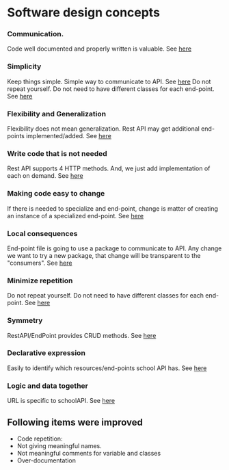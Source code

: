# Software design concepts

### Communication. 
Code well documented and properly written is valuable. See [here](https://github.com/leo-fcx/pdds/blob/master/restAPI/endPoint.js#L1)

### Simplicity
Keep things simple. Simple way to communicate to API. See [here](https://github.com/leo-fcx/pdds/blob/master/index.js#L10)
Do not repeat yourself. Do not need to have different classes for each end-point. See [here](https://github.com/leo-fcx/pdds/blob/master/index.js#L6)

### Flexibility and Generalization
Flexibility does not mean generalization. Rest API may get additional end-points implemented/added. See [here](https://github.com/leo-fcx/pdds/blob/master/index.js#L6)

### Write code that is not needed
Rest API supports 4 HTTP methods. And, we just add implementation of each on demand. See [here](https://github.com/leo-fcx/pdds/blob/master/restAPI/endPoint.js#L19)

### Making code easy to change
If there is needed to specialize and end-point, change is matter of creating an instance of a specialized end-point.  See [here](https://github.com/leo-fcx/pdds/blob/master/index.js#L6)

### Local consequences
End-point file is going to use a package to communicate to API. Any change we want to try a new package, that change will be transparent to the "consumers". See [here](https://github.com/leo-fcx/pdds/blob/master/restAPI/endPoint.js#L1) 

### Minimize repetition
Do not repeat yourself. Do not need to have different classes for each end-point. See [here](https://github.com/leo-fcx/pdds/blob/master/index.js#L6)

### Symmetry
RestAPI/EndPoint provides CRUD methods. See [here](https://github.com/leo-fcx/pdds/blob/master/restAPI/endPoint.js#L19)

### Declarative expression
Easily to identify which resources/end-points school API has.  See [here](https://github.com/leo-fcx/pdds/blob/master/index.js#L6)

### Logic and data together
URL is specific to schoolAPI. See [here](https://github.com/leo-fcx/pdds/blob/master/index.js#L3)

## Following items were improved

* Code repetition:
* Not giving meaningful names.
* Not meaningful comments for variable and classes
* Over-documentation
